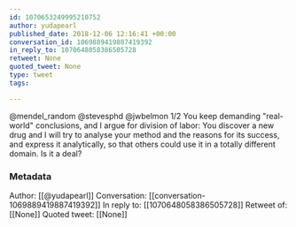 ```yaml
---
id: 1070653249995210752
author: yudapearl
published_date: 2018-12-06 12:16:41 +00:00
conversation_id: 1069889419887419392
in_reply_to: 1070648058386505728
retweet: None
quoted_tweet: None
type: tweet
tags:

---
```


@mendel_random @stevesphd @jwbelmon 1/2 You keep demanding "real-world" conclusions, and I argue for division of labor: You discover a new drug and I will try to analyse your method and the reasons for its success, and express it analytically, so that others could use it in a totally different domain. Is it a deal?

### Metadata

Author: [[@yudapearl]]
Conversation: [[conversation-1069889419887419392]]
In reply to: [[1070648058386505728]]
Retweet of: [[None]]
Quoted tweet: [[None]]
